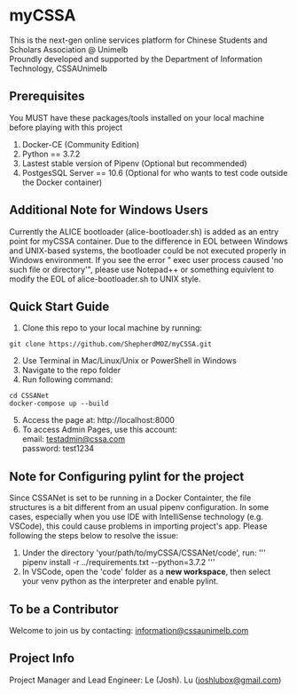 # myCSSA 
This is the next-gen online services platform for Chinese Students and Scholars Association @ Unimelb <br>
Proundly developed and supported by the Department of Information Technology, CSSAUnimelb
## Prerequisites
You MUST have these packages/tools installed on your local machine before playing with this project
1. Docker-CE (Community Edition)
2. Python == 3.7.2
3. Lastest stable version of Pipenv (Optional but recommended)
4. PostgesSQL Server == 10.6 (Optional for who wants to test code outside the Docker container)
## Additional Note for Windows Users
Currently the ALICE bootloader (alice-bootloader.sh) is added as an entry point for myCSSA container. Due to the difference in EOL between Windows and UNIX-based systems, the bootloader could be not executed properly in Windows environment. If you see the error " exec user process caused 'no such file or directory'", please use Notepad++ or something equivlent to modify the EOL of alice-bootloader.sh to UNIX style.
## Quick Start Guide
1. Clone this repo to your local machine by running: 
```
git clone https://github.com/ShepherdMOZ/myCSSA.git
```
2. Use Terminal in Mac/Linux/Unix or PowerShell in Windows
3. Navigate to the repo folder
4. Run following command:
```
cd CSSANet
docker-compose up --build 
```
5. Access the page at: http://localhost:8000
6. To access Admin Pages, use this account:
 <br> email: testadmin@cssa.com
 <br> password: test1234
 
## Note for Configuring pylint for the project
Since CSSANet is set to be running in a Docker Containter, the file structures is a bit different from an usual pipenv configuration. In some cases, especially when you use IDE with IntelliSense technology (e.g. VSCode), this could cause problems in importing project's app. Please following the steps below to resolve the issue:
1. Under the directory 'your/path/to/myCSSA/CSSANet/code', run:
'''
pipenv install -r ../requirements.txt --python=3.7.2
'''
2. In VSCode, open the 'code' folder as a __new workspace__, then select your venv python as the interpreter and enable pylint.

## To be a Contributor
Welcome to join us by contacting: information@cssaunimelb.com

## Project Info
Project Manager and Lead Engineer: Le (Josh). Lu (joshlubox@gmail.com)

